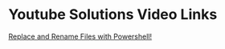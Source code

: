 # Youtube Solutions Video Links
<a href = "https://www.youtube.com/watch?v=tiouHNzAl8Q&t=2s" /> Replace and Rename Files with Powershell!